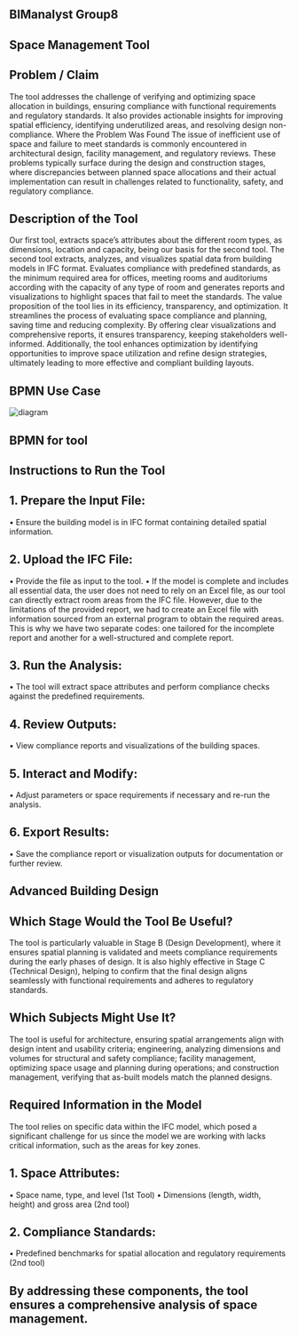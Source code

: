 ## BIManalyst Group8
## Space Management Tool
## Problem / Claim
The tool addresses the challenge of verifying and optimizing space allocation in buildings, ensuring compliance with functional requirements and regulatory standards. It also provides actionable insights for improving spatial efficiency, identifying underutilized areas, and resolving design non-compliance.
Where the Problem Was Found
The issue of inefficient use of space and failure to meet standards is commonly encountered in architectural design, facility management, and regulatory reviews. These problems typically surface during the design and construction stages, where discrepancies between planned space allocations and their actual implementation can result in challenges related to functionality, safety, and regulatory compliance.
## Description of the Tool
Our first tool, extracts space’s attributes about the different room types, as dimensions, location and capacity, being our basis for the second tool. 
The second tool extracts, analyzes, and visualizes spatial data from building models in IFC format. Evaluates compliance with predefined standards, as the minimum required area for offices, meeting rooms and auditoriums according with the capacity of any type of room and generates reports and visualizations to highlight spaces that fail to meet the standards.
The value proposition of the tool lies in its efficiency, transparency, and optimization. It streamlines the process of evaluating space compliance and planning, saving time and reducing complexity. By offering clear visualizations and comprehensive reports, it ensures transparency, keeping stakeholders well-informed. Additionally, the tool enhances optimization by identifying opportunities to improve space utilization and refine design strategies, ultimately leading to more effective and compliant building layouts.
## BPMN Use Case
 ![diagram](https://github.com/user-attachments/assets/fee9b707-b160-4ce1-8003-27b01b9902d4)
## BPMN for tool
 


## Instructions to Run the Tool

 ## 1.	Prepare the Input File:
   •	Ensure the building model is in IFC format containing detailed spatial information.
## 2.	Upload the IFC File:
   •	Provide the file as input to the tool.
   •	If the model is complete and includes all essential data, the user does not need to rely on an Excel file, as our tool can directly extract room areas from the IFC file. However, due to the 
      limitations of the provided report, we had to create an Excel file with information sourced from an external program to obtain the required areas. This is why we have two separate codes: 
      one tailored for the incomplete report and another for a well-structured and complete report.

## 3.	Run the Analysis:
   •	The tool will extract space attributes and perform compliance checks against the predefined requirements.
## 4.	Review Outputs:
   •	View compliance reports and visualizations of the building spaces.
## 5.	Interact and Modify:
   •	Adjust parameters or space requirements if necessary and re-run the analysis.
## 6.	Export Results:
   •	Save the compliance report or visualization outputs for documentation or further review.

## Advanced Building Design
## Which Stage Would the Tool Be Useful?
The tool is particularly valuable in Stage B (Design Development), where it ensures spatial planning is validated and meets compliance requirements during the early phases of design. It is also highly effective in Stage C (Technical Design), helping to confirm that the final design aligns seamlessly with functional requirements and adheres to regulatory standards.
## Which Subjects Might Use It?
The tool is useful for architecture, ensuring spatial arrangements align with design intent and usability criteria; engineering, analyzing dimensions and volumes for structural and safety compliance; facility management, optimizing space usage and planning during operations; and construction management, verifying that as-built models match the planned designs.
## Required Information in the Model
The tool relies on specific data within the IFC model, which posed a significant challenge for us since the model we are working with lacks critical information, such as the areas for key zones.
## 1.	Space Attributes:
   •	Space name, type, and level (1st Tool)
   •	Dimensions (length, width, height) and gross area (2nd tool)
## 2.	Compliance Standards:
   •	Predefined benchmarks for spatial allocation and regulatory requirements (2nd tool)
## By addressing these components, the tool ensures a comprehensive analysis of space management.

